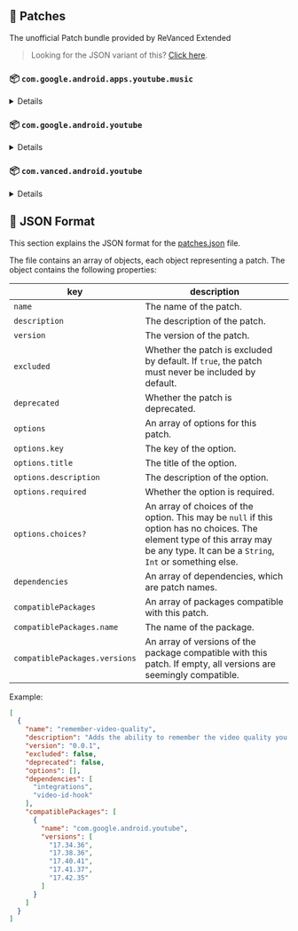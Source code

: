 ## 🧩 Patches

The unofficial Patch bundle provided by ReVanced Extended

> Looking for the JSON variant of this? [Click here](patches.json).

### 📦 `com.google.android.apps.youtube.music`
<details>

| 💊 Patch | 📜 Description | 🏹 Target Version |
|:--------:|:--------------:|:-----------------:|
| `minimized-playback-music` | Enables minimized playback on Kids music. | 5.30.51 |
| `tasteBuilder-remover` | Removes the "Tell us which artists you like" card from the home screen. | 5.30.51 |
| `hide-get-premium` | Removes all "Get Premium" evidences from the avatar menu. | 5.30.51 |
| `custom-branding-music-red` | Changes the YouTube Music launcher icon to your choice (defaults to ReVanced Red). | all |
| `custom-branding-music-revancify` | Changes the YouTube Music launcher icon to your choice (Revancify). | all |
| `compact-header` | Hides the music category bar at the top of the homepage. | 5.30.51 |
| `upgrade-button-remover` | Removes the upgrade tab from the pivot bar. | 5.30.51 |
| `background-play` | Enables playing music in the background. | 5.30.51 |
| `music-microg-support` | Allows YouTube Music ReVanced to run without root and under a different package name. | 5.30.51 |
| `custom-package-name-music` | Allows ReVanced Extended Music to run under a different package name than ReVanced Music (NON-ROOT users only!). | 5.30.51 |
| `music-video-ads` | Removes ads in the music player. | 5.30.51 |
| `codecs-unlock` | Adds more audio codec options. The new audio codecs usually result in better audio quality. | 5.30.51 |
| `exclusive-audio-playback` | Enables the option to play music without video. | 5.30.51 |
| `website-music` | Leave website URL in settings. | all |
| `tablet-mode` | Unlocks landscape mode. | 5.30.51 |
| `black-navbar` | Sets the navigation bar color to black. | 5.30.51 |
</details>

### 📦 `com.google.android.youtube`
<details>

| 💊 Patch | 📜 Description | 🏹 Target Version |
|:--------:|:--------------:|:-----------------:|
| `swipe-controls` | Adds volume and brightness swipe controls. | 17.42.35 |
| `overlay-buttons` | Add overlay buttons for YouTube - copy, copy with timestamp, repeat, download. | 17.42.35 |
| `overlay-buttons-alternative-icon` | Use alternative Icons for the overlay buttons. | 17.42.35 |
| `seekbar-tapping` | Enables tap-to-seek on the seekbar of the video player. | 17.42.35 |
| `disable-create-button` | Hides the create button in the navigation bar. | 17.42.35 |
| `hide-cast-button` | Hides the cast button in the video player. | all |
| `return-youtube-dislike` | Shows the dislike count of videos using the Return YouTube Dislike API. | 17.42.35 |
| `hide-autoplay-button` | Hides the autoplay button in the video player. | 17.42.35 |
| `hide-captions-button` | Hides the captions button in the video player. | 17.42.35 |
| `disable-auto-player-popup-panels` | Disable automatic popup panels (playlist or live chat) on video player. | 17.42.35 |
| `disable-startup-shorts-player` | Disables playing YouTube Shorts when launching YouTube. | 17.42.35 |
| `custom-branding-icon-red` | Changes the YouTube launcher icon to your choice (defaults to ReVanced Red). | all |
| `custom-branding-icon-blue` | Changes the YouTube launcher icon to your choice (ReVanced Blue). | all |
| `custom-branding-icon-revancify` | Changes the YouTube launcher icon to your choice (Revancify). | all |
| `custom-branding-name` | Changes the YouTube launcher name to your choice (defaults to ReVanced Extended). | all |
| `amoled` | Enables pure black theme. | all |
| `materialyou` | Enables MaterialYou theme for Android 12+. | all |
| `remove-playerbutton-background` | Disable Player Button Overlay Background. | all |
| `hide-pip-notification` | Disable pip notification when you first launch pip mode. | 17.42.35 |
| `hide-time-and-seekbar` | Hides progress bar and time counter on videos. | 17.42.35 |
| `hide-watch-in-vr` | Hide the Watch in VR item from the menu item. | 17.42.35 |
| `extended` | Add ReVanced Extended Features. | 17.42.35 |
| `old-quality-layout` | Enables the original quality flyout menu. | 17.42.35 |
| `hide-shorts-button` | Hides the shorts button on the navigation bar. | 17.42.35 |
| `hide-watermark` | Hides creator's watermarks on videos. | 17.42.35 |
| `hide-email-address` | Hides the email address in the account switcher. | 17.42.35 |
| `sponsorblock` | Integrate SponsorBlock. | 17.42.35 |
| `enable-wide-searchbar` | Replaces the search icon with a wide search bar. This will hide the YouTube logo when active. | 17.42.35 |
| `tablet-layout` | Tricks the dpi to use some tablet layouts. | 17.42.35 |
| `tablet-mini-player` | Enables the tablet mini player layout. | 17.42.35 |
| `disable-auto-captions` | Disable forced captions from being automatically enabled. | 17.42.35 |
| `minimized-playback` | Enables minimized and background playback. | 17.42.35 |
| `client-spoof` | Spoofs the YouTube or Vanced client to prevent playback issues. | all |
| `client-spoof-v2` | Spoof the YouTube client version to prevent fullscreen rotation issue. | 17.42.35 |
| `translations` | Add Crowdin Translations. | all |
| `custom-video-buffer` | Lets you change the buffers of videos. | 17.42.35 |
| `always-autorepeat` | Always repeats the playing video again. | 17.42.35 |
| `microg-support` | Allows YouTube ReVanced to run without root and under a different package name with Vanced MicroG. | 17.42.35 |
| `custom-package-name` | Allows ReVanced Extended to run under a different package name than ReVanced (NON-ROOT users only!). | 17.42.35 |
| `settings` | Adds settings for ReVanced to YouTube. | all |
| `custom-playback-speed` | Adds more video playback speed options. | 17.42.35 |
| `hdr-auto-brightness` | Makes the brightness of HDR videos follow the system default. | 17.42.35 |
| `hide-button-container` | Removes button container. | 17.42.35 |
| `inapp-browser` | Use an external browser to open the url. | 17.42.35 |
| `parse-uri-redirect` | Follow direct links, bypassing youtube.com/redirect. | 17.42.35 |
| `hide-my-mix` | Remove My Mix from home feed and video player. | 17.42.35 |
| `optimize-resource` | Optimize resources to make your app lightweight, Add missing translations to YouTube. | all |
| `remember-video-quality` | Adds the ability to remember the video quality you chose in the video quality flyout. | 17.42.35 |
| `default-video-speed` | Adds the ability to set default video speed. | 17.42.35 |
| `video-ads` | Removes ads in the video player. | 17.42.35 |
| `general-ads` | Removes general ads. | 17.42.35 |
| `hide-infocard-suggestions` | Hides infocards in videos. | 17.42.35 |
| `website` | Leave website URL in ReVanced settings. | all |
</details>

### 📦 `com.vanced.android.youtube`
<details>

| 💊 Patch | 📜 Description | 🏹 Target Version |
|:--------:|:--------------:|:-----------------:|
| `client-spoof` | Spoofs the YouTube or Vanced client to prevent playback issues. | all |
</details>



## 📝 JSON Format

This section explains the JSON format for the [patches.json](patches.json) file.

The file contains an array of objects, each object representing a patch. The object contains the following properties:

| key                           | description                                                                                                                                                                           |
|-------------------------------|---------------------------------------------------------------------------------------------------------------------------------------------------------------------------------------|
| `name`                        | The name of the patch.                                                                                                                                                                |
| `description`                 | The description of the patch.                                                                                                                                                         |
| `version`                     | The version of the patch.                                                                                                                                                             |
| `excluded`                    | Whether the patch is excluded by default. If `true`, the patch must never be included by default.                                                                                     |
| `deprecated`                  | Whether the patch is deprecated.                                                                                                                                                      |
| `options`                     | An array of options for this patch.                                                                                                                                                   |
| `options.key`                 | The key of the option.                                                                                                                                                                |
| `options.title`               | The title of the option.                                                                                                                                                              |
| `options.description`         | The description of the option.                                                                                                                                                        |
| `options.required`            | Whether the option is required.                                                                                                                                                       |
| `options.choices?`            | An array of choices of the option. This may be `null` if this option has no choices. The element type of this array may be any type. It can be a `String`, `Int` or something else.   |
| `dependencies`                | An array of dependencies, which are patch names.                                                                                                                                      |
| `compatiblePackages`          | An array of packages compatible with this patch.                                                                                                                                      |
| `compatiblePackages.name`     | The name of the package.                                                                                                                                                              |
| `compatiblePackages.versions` | An array of versions of the package compatible with this patch. If empty, all versions are seemingly compatible.                                                                      |

Example:

```json
[
  {
    "name": "remember-video-quality",
    "description": "Adds the ability to remember the video quality you chose in the video quality flyout.",
    "version": "0.0.1",
    "excluded": false,
    "deprecated": false,
    "options": [],
    "dependencies": [
      "integrations",
      "video-id-hook"
    ],
    "compatiblePackages": [
      {
        "name": "com.google.android.youtube",
        "versions": [
          "17.34.36",
          "17.38.36",
          "17.40.41",
          "17.41.37",
          "17.42.35"
        ]
      }
    ]
  }
]
```